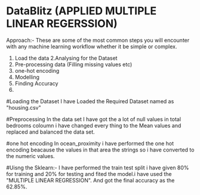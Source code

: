 # DataBlitz (APPLIED MULTIPLE LINEAR REGERSSION)
Approach:-
These are some of the most common steps you will encounter with any machine learning workflow whether it be simple or complex.
1. Load the data
2.Analysing for the Dataset
3. Pre-processing data (Filling missing values etc)
4. one-hot encoding
5. Modelling
6. Finding Accuracy
7. 
#Loading the Dataset
I have Loaded the Required Dataset named as "housing.csv"

#Preprocessing
In the data set I have got the a lot of null values in total bedrooms coloumn i have changed every thing to the Mean values and replaced and balanced the data set.

#one hot encoding
In ocean_proximity i have performed  the one hot encoding beacause the values in that area the strings so i have converted to the numeric values.

#Uisng the Sklearn:-
I have performed the train test split i have given 80% for training and 20% for testing and fited the model.i have used the "MULTIPLE LINEAR REGRESSION". And got the final accuracy as the 62.85%.
